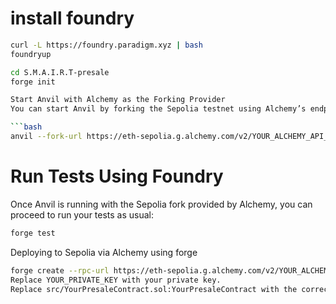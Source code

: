 # install foundry
```bash
curl -L https://foundry.paradigm.xyz | bash
foundryup
```

```bash
cd S.M.A.I.R.T-presale
forge init

Start Anvil with Alchemy as the Forking Provider
You can start Anvil by forking the Sepolia testnet using Alchemy’s endpoint:

```bash
anvil --fork-url https://eth-sepolia.g.alchemy.com/v2/YOUR_ALCHEMY_API_KEY --chain-id 11155111
```
# Run Tests Using Foundry
Once Anvil is running with the Sepolia fork provided by Alchemy, you can proceed to run your tests as usual:

```bash
forge test
```

Deploying to Sepolia via Alchemy using forge
```bash
forge create --rpc-url https://eth-sepolia.g.alchemy.com/v2/YOUR_ALCHEMY_API_KEY --private-key YOUR_PRIVATE_KEY src/YourPresaleContract.sol:YourPresaleContract
Replace YOUR_PRIVATE_KEY with your private key.
Replace src/YourPresaleContract.sol:YourPresaleContract with the correct path and contract name
```
